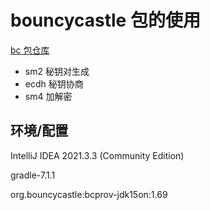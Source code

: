# bouncycastle 包的使用

[bc 包仓库](https://mvnrepository.com/artifact/org.bouncycastle/bcprov-jdk15on)

- sm2 秘钥对生成
- ecdh 秘钥协商
- sm4 加解密

## 环境/配置

IntelliJ IDEA 2021.3.3 (Community Edition)

gradle-7.1.1

org.bouncycastle:bcprov-jdk15on:1.69

